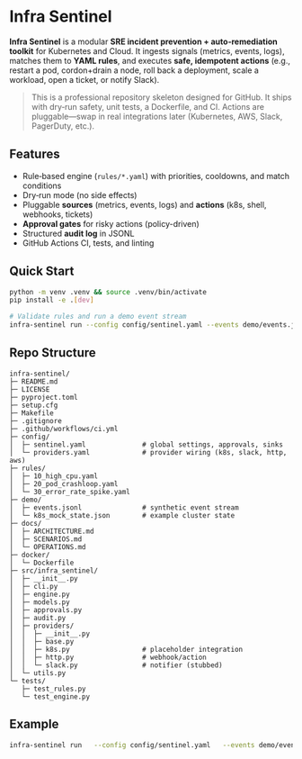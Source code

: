 # Infra Sentinel

**Infra Sentinel** is a modular **SRE incident prevention + auto‑remediation toolkit** for Kubernetes and Cloud.
It ingests signals (metrics, events, logs), matches them to **YAML rules**, and executes **safe, idempotent actions**
(e.g., restart a pod, cordon+drain a node, roll back a deployment, scale a workload, open a ticket, or notify Slack).

> This is a professional repository skeleton designed for GitHub. It ships with dry‑run safety, unit tests, a Dockerfile, and CI.
> Actions are pluggable—swap in real integrations later (Kubernetes, AWS, Slack, PagerDuty, etc.).

## Features
- Rule‑based engine (`rules/*.yaml`) with priorities, cooldowns, and match conditions
- Dry‑run mode (no side effects)
- Pluggable **sources** (metrics, events, logs) and **actions** (k8s, shell, webhooks, tickets)
- **Approval gates** for risky actions (policy-driven)
- Structured **audit log** in JSONL
- GitHub Actions CI, tests, and linting

## Quick Start

```bash
python -m venv .venv && source .venv/bin/activate
pip install -e .[dev]

# Validate rules and run a demo event stream
infra-sentinel run --config config/sentinel.yaml --events demo/events.jsonl --dry-run
```

## Repo Structure
```
infra-sentinel/
├─ README.md
├─ LICENSE
├─ pyproject.toml
├─ setup.cfg
├─ Makefile
├─ .gitignore
├─ .github/workflows/ci.yml
├─ config/
│  ├─ sentinel.yaml              # global settings, approvals, sinks
│  └─ providers.yaml             # provider wiring (k8s, slack, http, aws)
├─ rules/
│  ├─ 10_high_cpu.yaml
│  ├─ 20_pod_crashloop.yaml
│  └─ 30_error_rate_spike.yaml
├─ demo/
│  ├─ events.jsonl               # synthetic event stream
│  └─ k8s_mock_state.json        # example cluster state
├─ docs/
│  ├─ ARCHITECTURE.md
│  ├─ SCENARIOS.md
│  └─ OPERATIONS.md
├─ docker/
│  └─ Dockerfile
├─ src/infra_sentinel/
│  ├─ __init__.py
│  ├─ cli.py
│  ├─ engine.py
│  ├─ models.py
│  ├─ approvals.py
│  ├─ audit.py
│  ├─ providers/
│  │  ├─ __init__.py
│  │  ├─ base.py
│  │  ├─ k8s.py                  # placeholder integration
│  │  ├─ http.py                 # webhook/action
│  │  └─ slack.py                # notifier (stubbed)
│  └─ utils.py
└─ tests/
   ├─ test_rules.py
   └─ test_engine.py
```

## Example
```bash
infra-sentinel run   --config config/sentinel.yaml   --events demo/events.jsonl   --audit results/audit.jsonl   --dry-run
```
